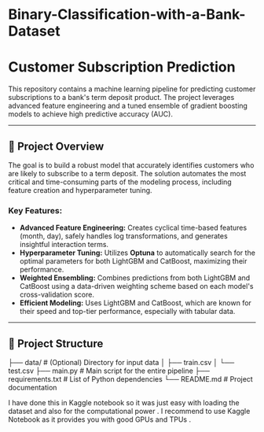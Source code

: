 # Binary-Classification-with-a-Bank-Dataset

# Customer Subscription Prediction

This repository contains a machine learning pipeline for predicting customer subscriptions to a bank's term deposit product. The project leverages advanced feature engineering and a tuned ensemble of gradient boosting models to achieve high predictive accuracy (AUC).

---

## 🎯 Project Overview

The goal is to build a robust model that accurately identifies customers who are likely to subscribe to a term deposit. The solution automates the most critical and time-consuming parts of the modeling process, including feature creation and hyperparameter tuning.

### Key Features:
* **Advanced Feature Engineering:** Creates cyclical time-based features (month, day), safely handles log transformations, and generates insightful interaction terms.
* **Hyperparameter Tuning:** Utilizes **Optuna** to automatically search for the optimal parameters for both LightGBM and CatBoost, maximizing their performance.
* **Weighted Ensembling:** Combines predictions from both LightGBM and CatBoost using a data-driven weighting scheme based on each model's cross-validation score.
* **Efficient Modeling:** Uses LightGBM and CatBoost, which are known for their speed and top-tier performance, especially with tabular data.

---


## 📂 Project Structure

├── data/                  # (Optional) Directory for input data
│   ├── train.csv
│   └── test.csv
├── main.py                # Main script for the entire pipeline
├── requirements.txt         # List of Python dependencies
└── README.md              # Project documentation

I have done this in Kaggle notebook so it was just easy with loading the dataset and also for the computational power . I recommend to use Kaggle Notebook as it provides you with good GPUs and TPUs .
